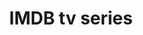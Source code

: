 ---
title: IMDB tv series
description: Analysis of IMDB tv series data from this year.
queries:
  - tvseries.sql
---